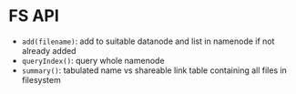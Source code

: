 # FS API
- `add(filename)`: add to suitable datanode and list in namenode if not already added
- `queryIndex()`: query whole namenode
- `summary()`: tabulated name vs shareable link table containing all files in filesystem